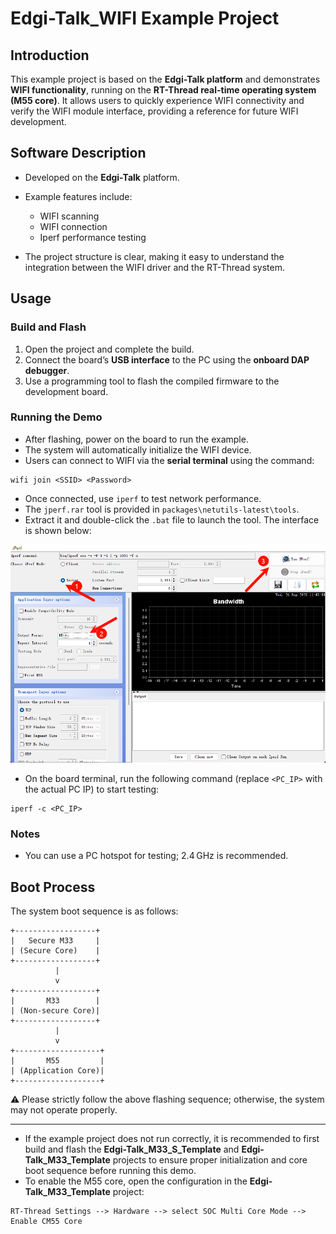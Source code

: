 # Edgi-Talk_WIFI Example Project

## Introduction

This example project is based on the **Edgi-Talk platform** and demonstrates **WIFI functionality**, running on the **RT-Thread real-time operating system (M55 core)**.
It allows users to quickly experience WIFI connectivity and verify the WIFI module interface, providing a reference for future WIFI development.

## Software Description

* Developed on the **Edgi-Talk** platform.

* Example features include:

  * WIFI scanning
  * WIFI connection
  * Iperf performance testing

* The project structure is clear, making it easy to understand the integration between the WIFI driver and the RT-Thread system.

## Usage

### Build and Flash

1. Open the project and complete the build.
2. Connect the board’s **USB interface** to the PC using the **onboard DAP debugger**.
3. Use a programming tool to flash the compiled firmware to the development board.

### Running the Demo

* After flashing, power on the board to run the example.
* The system will automatically initialize the WIFI device.
* Users can connect to WIFI via the **serial terminal** using the command:

```
wifi join <SSID> <Password>
```

* Once connected, use `iperf` to test network performance.
* The `jperf.rar` tool is provided in `packages\netutils-latest\tools`.
* Extract it and double-click the `.bat` file to launch the tool. The interface is shown below:

![Tool Demo](image.png)

* On the board terminal, run the following command (replace `<PC_IP>` with the actual PC IP) to start testing:

```
iperf -c <PC_IP>
```

### Notes

* You can use a PC hotspot for testing; 2.4 GHz is recommended.

## Boot Process

The system boot sequence is as follows:

```
+------------------+
|   Secure M33     |
| (Secure Core)    |
+------------------+
          |
          v
+------------------+
|       M33        |
| (Non-secure Core)|
+------------------+
          |
          v
+-------------------+
|       M55         |
| (Application Core)|
+-------------------+
```

⚠️ Please strictly follow the above flashing sequence; otherwise, the system may not operate properly.

---

* If the example project does not run correctly, it is recommended to first build and flash the **Edgi-Talk_M33_S_Template** and **Edgi-Talk_M33_Template** projects to ensure proper initialization and core boot sequence before running this demo.
* To enable the M55 core, open the configuration in the **Edgi-Talk_M33_Template** project:

```
RT-Thread Settings --> Hardware --> select SOC Multi Core Mode --> Enable CM55 Core
```
